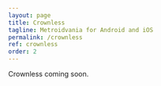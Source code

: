 ```yaml
---
layout: page
title: Crownless
tagline: Metroidvania for Android and iOS
permalink: /crownless
ref: crownless
order: 2
---
```


Crownless coming soon.
